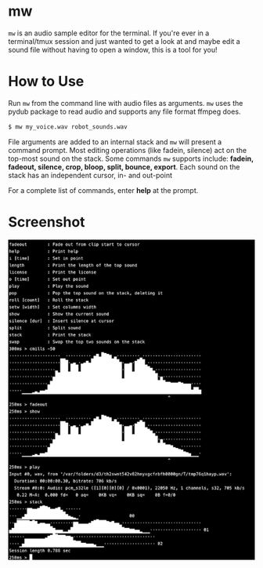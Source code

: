 # mw

`mw` is an audio sample editor for the terminal. If you're ever in a terminal/tmux
session and just wanted to get a look at and maybe edit a sound file without
having to open a window, this is a tool for you!

# How to Use

Run `mw` from the command line with audio files as arguments. `mw` uses the pydub package
to read audio and supports any file format ffmpeg does.

```sh 
$ mw my_voice.wav robot_sounds.wav
```

File arguments are added to an internal stack and `mw` will present a command prompt. Most 
editing operations (like fadein, silence) act on the top-most sound on the stack. Some
commands `mw` supports include: __fadein, fadeout, silence, crop, bloop, split, bounce, 
export__. Each sound on the stack has an independent cursor, in- and out-point

For a complete list of commands, enter __help__ at the prompt.

# Screenshot

![Screenshot of an editing session](https://github.com/iluvcapra/mw/raw/master/docs/mw.png)

